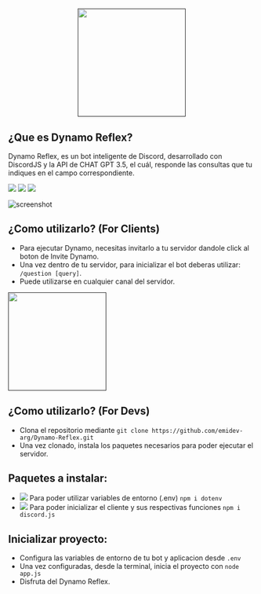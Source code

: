 <h1 align="center">
  <br>
  <a href=""><img src="https://media.discordapp.net/attachments/1197653255526826034/1197755209724727316/logo-dinamowhite.jpg?ex=65bc6b77&is=65a9f677&hm=4d5ed53d64037956f424888a27f783b1d7e89c39745834aa6a4fbf2ec775d557&=&format=webp"width="220"></a>
</h1>

## ¿Que es Dynamo Reflex?
<p>Dynamo Reflex, es un bot inteligente de Discord, desarrollado con DiscordJS y la API de CHAT GPT 3.5, el cuál, responde las consultas que tu indiques en el campo correspondiente.</p>

<div align="left">
    <img src="https://img.shields.io/badge/DiscordJS-30adf0">
  <img src="https://img.shields.io/badge/NodeJS-038005">
  <img src="https://img.shields.io/badge/GPT-3.5-32ba6f">
</div>

![screenshot](https://res.cloudinary.com/dn7fidyht/image/upload/v1705599828/ohsorp90ppcvquxwvkv4.png)


## ¿Como utilizarlo? (For Clients)
* Para ejecutar Dynamo, necesitas invitarlo a tu servidor dandole click al boton de Invite Dynamo.
* Una vez dentro de tu servidor, para inicializar el bot deberas utilizar: `/question [query]`.
* Puede utilizarse en cualquier canal del servidor.

<div align="left">
  <a href=""><img src="https://media.discordapp.net/attachments/1197653255526826034/1198002096998465566/invitedynamo.png?ex=65bd5165&is=65aadc65&hm=93524b392636ddb5f963f31380c061573ff89977fc298c32dcf8e6d0151dced7&=&format=webp&quality=lossless" width="200"></a>
</div>


## ¿Como utilizarlo? (For Devs)
* Clona el repositorio mediante `git clone https://github.com/emidev-arg/Dynamo-Reflex.git`
* Una vez clonado, instala los paquetes necesarios para poder ejecutar el servidor.

## Paquetes a instalar:
* <img src="https://img.shields.io/badge/DotEnv-32ba6f"> Para poder utilizar variables de entorno (.env) `npm i dotenv`
* <img src="https://img.shields.io/badge/DiscordJS-30adf0"> Para poder inicializar el cliente y sus respectivas funciones `npm i discord.js`

## Inicializar proyecto:
* Configura las variables de entorno de tu bot y aplicacion desde `.env`
* Una vez configuradas, desde la terminal, inicia el proyecto con `node app.js`
* Disfruta del Dynamo Reflex.
